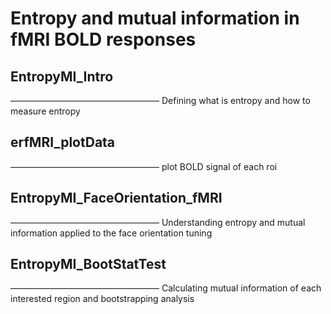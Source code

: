 # Entropy and mutual information in fMRI BOLD responses

## EntropyMI_Intro
—————————————————
Defining what is entropy and how to measure entropy

## erfMRI_plotData
—————————————————
plot BOLD signal of each roi

## EntropyMI_FaceOrientation_fMRI
—————————————————
Understanding entropy and mutual information applied to the face orientation tuning

## EntropyMI_BootStatTest
—————————————————
Calculating mutual information of each interested region and bootstrapping analysis


